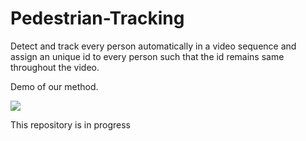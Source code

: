 # Pedestrian-Tracking
Detect and track every person automatically in a video sequence and assign an unique id to every person such that the id remains same throughout the video.

Demo of our method.

![](https://media.giphy.com/media/Xc9ldhhZfX5HRowyvI/giphy.gif)

This repository is in progress
